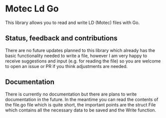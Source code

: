 # Motec Ld Go

This library allows you to read and write LD (Motec) files with Go.

## Status, feedback and contributions

There are no future updates planned to this library which already has the basic functionality needed to write a file, however I am very happy to receive suggestions and input (e.g. for reading the file) so you are welcome to open an issue or PR if you think adjustments are needed.

## Documentation

There is currently no documentation but there are plans to write documentation in the future. In the meantime you can read the contents of the file.go file which is quite short, the important points are the struct File which contains all the necessary data to be saved and the Write function.
